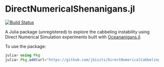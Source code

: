 # DirectNumericalShenanigans.jl

[![Build Status](https://github.com/jbisits/DirectNumericalShenanigans.jl/actions/workflows/CI.yml/badge.svg?branch=main)](https://github.com/jbisits/DirectNumericalShenanigans.jl/actions/workflows/CI.yml?query=branch%3Amain)

A Julia package (unregistered) to explore the cabbeling instability using Direct Numerical Simulation experiments built with [Oceananigans.jl](https://github.com/CliMA/Oceananigans.jl).

To use the package:
```julia
julia> using Pkg
julia> Pkg.add(url="https://github.com/jbisits/DirectNumericalCabbelingShenanigans.jl.git")
```

